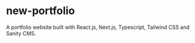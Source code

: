# new-portfolio
A portfolio website built with React.js, Next.js, Typescript, Tailwind CSS and Sanity CMS.
